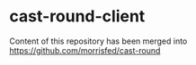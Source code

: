 # cast-round-client

Content of this repository has been merged into https://github.com/morrisfed/cast-round
